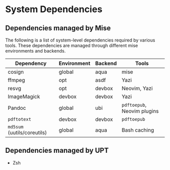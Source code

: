 # System Dependencies

## Dependencies managed by Mise

The following is a list of system-level dependencies required by various tools.
These dependencies are managed through different mise environments and
backends.

| Dependency | Environment | Backend | Tools |
|------------|-------------|---------|-------|
| cosign | global | aqua | mise |
| ffmpeg | opt | asdf | Yazi |
| resvg | opt | devbox | Neovim, Yazi |
| ImageMagick | devbox | devbox | Yazi |
| Pandoc | global | ubi | `pdftoepub`, Neovim plugins |
| `pdftotext` | devbox | devbox | `pdftoepub` |
| `md5sum` (uutils/coreutils) | global | aqua | Bash caching |

## Dependencies managed by UPT

- Zsh
